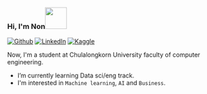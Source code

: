 ### Hi, I'm Non<img src="https://media.giphy.com/media/mGcNjsfWAjY5AEZNw6/giphy.gif" width="50"></h2>
[![Github](https://img.shields.io/badge/-Github-181717?style=for-the-badge&logo=Github&logoColor=white)](https://nonkhuna.github.io/)
[![LinkedIn](https://img.shields.io/badge/-LinkedIn-0077B5?style=for-the-badge&logo=LinkedIn&logoColor=white)](https://www.linkedin.com/in/nonkhuna/)
[![Kaggle](https://img.shields.io/badge/Kaggle-00599C?style=for-the-badge&logo=kaggle&logoColor=white)](https://www.kaggle.com/khunanonr)

Now, I'm a student at Chulalongkorn University faculty of computer engineering.
 - I’m currently learning Data sci/eng track.
 - I'm interested in ```Machine learning```, ``AI`` and ``Business``.
 

<!-- ![Nonkhuna's github stats](https://github-readme-stats.vercel.app/api?username=NonKhuna&theme=onedark&show_icons=true)
[![Top Langs](https://github-readme-stats.vercel.app/api/top-langs/?username=NonKhuna&layout=compact&theme=onedark)](https://github.com/anuraghazra/github-readme-stats) -->

